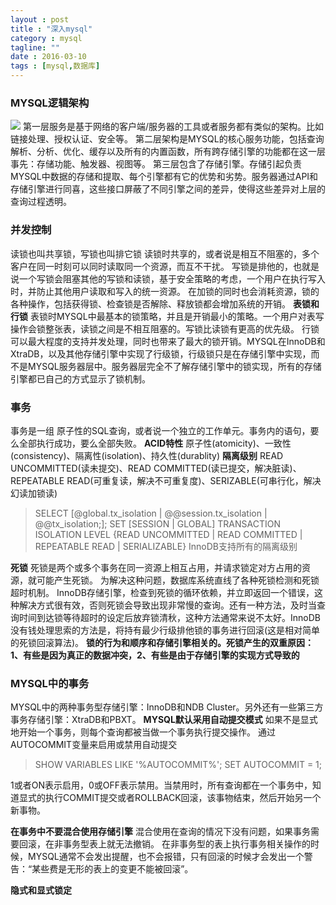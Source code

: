 ```yaml
---
layout : post
title : "深入mysql"
category : mysql
tagline: ""
date : 2016-03-10
tags : [mysql,数据库]
---
```


### MYSQL逻辑架构
![](../images/mysql-logic.png)
第一层服务是基于网络的客户端/服务器的工具或者服务都有类似的架构。比如链接处理、授权认证、安全等。
第二层架构是MYSQL的核心服务功能，包括查询解析、分析、优化、缓存以及所有的内置函数，所有跨存储引擎的功能都在这一层事先：存储功能、触发器、视图等。
第三层包含了存储引擎。存储引起负责MYSQL中数据的存储和提取、每个引擎都有它的优势和劣势。服务器通过API和存储引擎进行同喜，这些接口屏蔽了不同引擎之间的差异，使得这些差异对上层的查询过程透明。

### 并发控制

读锁也叫共享锁，写锁也叫排它锁
读锁时共享的，或者说是相互不阻塞的，多个客户在同一时刻可以同时读取同一个资源，而互不干扰。
写锁是排他的，也就是说一个写锁会阻塞其他的写锁和读锁，基于安全策略的考虑，一个用户在执行写入时，并防止其他用户读取和写入的统一资源。
在加锁的同时也会消耗资源，锁的各种操作，包括获得锁、检查锁是否解除、释放锁都会增加系统的开销。
**表锁和行锁**
表锁时MYSQL中最基本的锁策略，并且是开销最小的策略。一个用户对表写操作会锁整张表，读锁之间是不相互阻塞的。写锁比读锁有更高的优先级。
行锁可以最大程度的支持并发处理，同时也带来了最大的锁开销。MYSQL在InnoDB和XtraDB，以及其他存储引擎中实现了行级锁，行级锁只是在存储引擎中实现，而不是MYSQL服务器层中。服务器层完全不了解存储引擎中的锁实现，所有的存储引擎都已自己的方式显示了锁机制。

### 事务
事务是一组 原子性的SQL查询，或者说一个独立的工作单元。事务内的语句，要么全部执行成功，要么全部失败。
**ACID特性**
原子性(atomicity)、一致性(consistency)、隔离性(isolation)、持久性(durablity)
**隔离级别**
READ UNCOMMITTED(读未提交)、READ COMMITTED(读已提交，解决脏读)、REPEATABLE READ(可重复读，解决不可重复度)、SERIZABLE(可串行化，解决幻读加锁读)
>SELECT [@global.tx_isolation | @@session.tx_isolation | @@tx_isolation;]; 
>SET [SESSION | GLOBAL] TRANSACTION ISOLATION LEVEL {READ UNCOMMITTED | READ COMMITTED | REPEATABLE READ | SERIALIZABLE}
InnoDB支持所有的隔离级别

**死锁**
死锁是两个或多个事务在同一资源上相互占用，并请求锁定对方占用的资源，就可能产生死锁。
为解决这种问题，数据库系统直线了各种死锁检测和死锁超时机制。
InnoDB存储引擎，检查到死锁的循环依赖，并立即返回一个错误，这种解决方式很有效，否则死锁会导致出现非常慢的查询。还有一种方法，及时当查询时间到达锁等待超时的设定后放弃锁清秋，这种方法通常来说不太好。InnoDB没有钱处理思索的方法是，将持有最少行级排他锁的事务进行回滚(这是相对简单的死锁回滚算法)。
**锁的行为和顺序和存储引擎相关的。死锁产生的双重原因：1、有些是因为真正的数据冲突，2、有些是由于存储引擎的实现方式导致的**

### MYSQL中的事务
MYSQL中的两种事务型存储引擎：InnoDB和NDB Cluster。另外还有一些第三方事务存储引擎：XtraDB和PBXT。
**MYSQL默认采用自动提交模式**
如果不是显式地开始一个事务，则每个查询都被当做一个事务执行提交操作。
通过AUTOCOMMIT变量来启用或禁用自动提交
>SHOW VARIABLES LIKE '%AUTOCOMMIT%';
SET AUTOCOMMIT = 1;

1或者ON表示启用，0或OFF表示禁用。当禁用时，所有查询都在一个事务中，知道显式的执行COMMIT提交或者ROLLBACK回滚，该事物结束，然后开始另一个新事物。

**在事务中不要混合使用存储引擎**
混合使用在查询的情况下没有问题，如果事务需要回滚，在非事务型表上就无法撤销。
在非事务型的表上执行事务相关操作的时候，MYSQL通常不会发出提醒，也不会报错，只有回滚的时候才会发出一个警告：“某些费是无形的表上的变更不能被回滚”。

**隐式和显式锁定**
